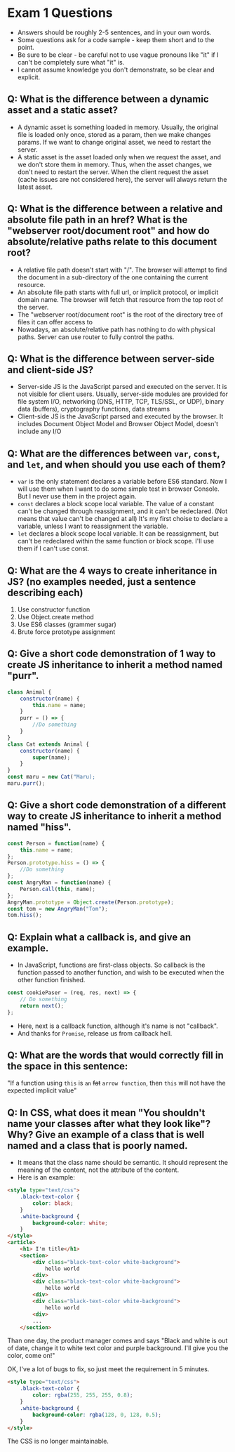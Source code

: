 # Exam 1 Questions

* Answers should be roughly 2-5 sentences, and in your own words.  
* Some questions ask for a code sample - keep them short and to the point.
* Be sure to be clear - be careful not to use vague pronouns like "it" if I can't be completely sure what "it" is.
* I cannot assume knowledge you don't demonstrate, so be clear and explicit.

## Q: What is the difference between a dynamic asset and a static asset?
* A dynamic asset is something loaded in memory. Usually, the original file is loaded only once, stored as a param, then we make changes params. If we want to change original asset, we need to restart the server.
* A static asset is the asset loaded only when we request the asset, and we don't store them in memory. Thus, when the asset changes, we don't need to restart the server. When the client request the asset (cache issues are not considered here), the server will always return the latest asset.

## Q: What is the difference between a relative and absolute file path in an href?  What is the "webserver root/document root" and how do absolute/relative paths relate to this document root?
* A relative file path doesn't start with "/". The browser will attempt to find the document in a sub-directory of the one containing the current resource.
* An absolute file path starts with full url, or implicit protocol, or implicit domain name. The browser will fetch that resource from the top root of the server.
* The "webserver root/document root" is the root of the directory tree of files it can offer access to
* Nowadays, an absolute/relative path has nothing to do with physical paths. Server can use router to fully control the paths.

## Q: What is the difference between server-side and client-side JS?
* Server-side JS is the JavaScript parsed and executed on the server. It is not visible for client users. Usually, server-side modules are provided for file system I/O, networking (DNS, HTTP, TCP, TLS/SSL, or UDP), binary data (buffers), cryptography functions, data streams
* Client-side JS is the JavaScript parsed and executed by the browser. It includes Document Object Model and Browser Object Model, doesn't include any I/O

## Q: What are the differences between `var`, `const`, and `let`, and when should you use each of them?
* `var` is the only statement declares a variable before ES6 standard. Now I will use them when I want to do some simple test in browser Console. But I never use them in the project again.
* `const` declares a block scope local variable. The value of a constant can't be changed through reassignment, and it can't be redeclared. (Not means that value can't be changed at all) It's my first choise to declare a variable, unless I want to reassignment the variable.
* `let` declares a block scope local variable. It can be reassignment, but can't be redeclared within the same function or block scope. I'll use them if I can't use const.

## Q: What are the 4 ways to create inheritance in JS? (no examples needed, just a sentence describing each)
1. Use constructor function
1. Use Object.create method
1. Use ES6 classes (grammer sugar)
1. Brute force prototype assignment

## Q: Give a short code demonstration of 1 way to create JS inheritance to __inherit__ a method named "purr".
```javascript
class Animal {
    constructor(name) {
        this.name = name;
    }
    purr = () => {
        //Do something
    }
}
class Cat extends Animal {
    constructor(name) {
        super(name);
    }
}
const maru = new Cat("Maru);
maru.purr();
```

## Q: Give a short code demonstration of a different way to create JS inheritance to __inherit__ a method named "hiss".
```javascript
const Person = function(name) {
    this.name = name;
};
Person.prototype.hiss = () => {
    //Do something
};
const AngryMan = function(name) {
    Person.call(this, name);
};
AngryMan.prototype = Object.create(Person.prototype);
const tom = new AngryMan("Tom");
tom.hiss();
```

## Q: Explain what a callback is, and give an example.
* In JavaScript, functions are first-class objects. So callback is the function passed to another function, and wish to be executed when the other function finished.
```javascript
const cookiePaser = (req, res, next) => {
    // Do something
    return next();
};
```
* Here, next is a callback function, although it's name is not "callback".
* And thanks for `Promise`, release us from callback hell.


## Q: What are the words that would correctly fill in the space in this sentence:
"If a function using `this` is `an` ~~fat~~ `arrow function`, then `this` will not have the expected implicit value"

## Q: In CSS, what does it mean "You shouldn't name your classes after what they look like"?   Why?  Give an example of a class that is well named and a class that is poorly named.
* It means that the class name should be semantic. It should represent the meaning of the content, not the attribute of the content.
* Here is an example: 
```html
<style type="text/css">
    .black-text-color {
        color: black;
    }
    .white-background {
        background-color: white;
    }
</style>
<article>
    <h1> I'm title</h1>
    <section>
        <div class="black-text-color white-background">
            hello world
        <div>
        <div class="black-text-color white-background">
            hello world
        <div>
        <div class="black-text-color white-background">
            hello world
        <div>
        ...
    </section>
```
Than one day, the product manager comes and says "Black and white is out of date, change it to 
white text color and purple background. I'll give you the color, come on!"

OK, I've a lot of bugs to fix, so just meet the requirement in 5 minutes.
```html
<style type="text/css">
    .black-text-color {
        color: rgba(255, 255, 255, 0.8);
    }
    .white-background {
        background-color: rgba(128, 0, 128, 0.5);
    }
</style>
```
The CSS is no longer maintainable.